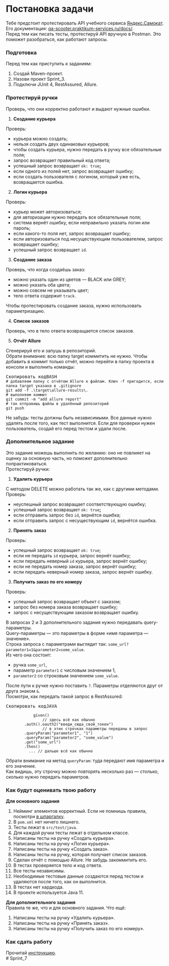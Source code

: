 <div class="Markdown base-markdown base-markdown_with-gallery markdown markdown_size_normal markdown_type_theory full-markdown"><h1>Постановка задачи</h1><div class="paragraph">Тебе предстоит протестировать API учебного сервиса <a href="http://qa-scooter.praktikum-services.ru/" target="_blank">Яндекс.Самокат</a>. Его документация: <a href="https://qa-scooter.praktikum-services.ru/docs/" target="_blank">qa-scooter.praktikum-services.ru/docs/</a>.</div><div class="paragraph">Перед тем как писать тесты, протестируй API вручную в Postman. Это поможет разобраться, как работают запросы.</div><h3>Подготовка</h3><div class="paragraph">Перед тем как приступить к заданиям:</div><ol start="1"><li>Создай Maven-проект.</li><li>Назови проект Sprint_3.</li><li>Подключи JUnit 4, RestAssured, Allure.</li></ol><h3><strong>Протестируй ручки</strong></h3><div class="paragraph">Проверь, что они корректно работают и выдают нужные ошибки.</div><ol start="1"><li><strong>Создание курьера</strong></li></ol><div class="paragraph">Проверь:</div><ul><li>курьера можно создать;</li><li>нельзя создать двух одинаковых курьеров;</li><li>чтобы создать курьера, нужно передать в ручку все обязательные поля;</li><li>запрос возвращает правильный код ответа;</li><li>успешный запрос возвращает <code class="code-inline code-inline_theme_light">ok: true</code><strong>;</strong></li><li>если одного из полей нет, запрос возвращает ошибку;</li><li>если создать пользователя с логином, который уже есть, возвращается ошибка.</li></ul><ol start="2"><li><strong>Логин курьера</strong></li></ol><div class="paragraph">Проверь:</div><ul><li>курьер может авторизоваться;</li><li>для авторизации нужно передать все обязательные поля;</li><li>система вернёт ошибку, если неправильно указать логин или пароль;</li><li>если какого-то поля нет, запрос возвращает ошибку;</li><li>если авторизоваться под несуществующим пользователем, запрос возвращает ошибку;</li><li>успешный запрос возвращает <code class="code-inline code-inline_theme_light">id</code>.</li></ul><ol start="3"><li><strong>Создание заказа</strong></li></ol><div class="paragraph">Проверь, что когда создаёшь заказ:</div><ul><li>можно указать один из цветов — BLACK или GREY;</li><li>можно указать оба цвета;</li><li>можно совсем не указывать цвет;</li><li>тело ответа содержит <code class="code-inline code-inline_theme_light">track</code>.</li></ul><div class="paragraph">Чтобы протестировать создание заказа, нужно использовать параметризацию.</div><ol start="4"><li><strong>Список заказов</strong></li></ol><div class="paragraph">Проверь, что в тело ответа возвращается список заказов.</div><ol start="5"><li><strong>Отчёт Allure</strong></li></ol><div class="paragraph">Сгенерируй его и запушь в репозиторий.</div><div class="paragraph">Обрати внимание: всю папку target коммитить не нужно. Чтобы добавить в коммит только отчёт, можно перейти в папку проекта в консоли и выполнить команды:</div><pre class="bash code-block code-block_theme_light"><div class="code-block__tools"><span class="code-block__clipboard">Скопировать код</span><span class="code-block__lang">BASH</span></div><div class="scrollable-default scrollable scrollable_theme_light code-block__scrollable prisma prisma_theme_light"><div></div><div class="scrollable__content-wrapper"><div class="scrollbar-remover scrollable__content-container" style="--scroll-bar-width:18px; --scroll-bar-height:18px;"><div class="scrollable__content"><div class="code-block__code-wrapper"><code class="code-block__code bash"><span class="hljs-comment"># добавляем папку с отчётом Allure к файлам. Ключ -f пригодится, если папка target указана в .gitignore</span>
git add -f .\target\allure-results\.
<span class="hljs-comment"># выполняем коммит</span>
git commit -m <span class="hljs-string">"add allure report"</span>
<span class="hljs-comment"># так отправишь файлы в удалённый репозиторий</span>
git push </code></div><div></div></div></div></div><section class="scrollbar-default scrollbar scrollbar_vertical scrollbar_hidden scrollable__scrollbar scrollable__scrollbar_type_vertical" style="--scrollbar-offset-size:153px; --scrollbar-control-size:153px; --scrollbar-control-container-size:100%; --scrollbar-scale:1; --scrollbar-control-offset:0;" size="1"><div class="scrollbar__control-container"><div class="scrollbar__control"><div class="scrollbar__control-line"></div></div></div></section><section class="scrollbar-default scrollbar scrollbar_horizontal scrollable__scrollbar scrollable__scrollbar_type_horizontal" style="--scrollbar-offset-size:688px; --scrollbar-control-size:592.192px; --scrollbar-control-container-size:100%; --scrollbar-scale:1; --scrollbar-control-offset:0;"><div class="scrollbar__control-container"><div class="scrollbar__control"><div class="scrollbar__control-line"></div></div></div></section></div></pre><div class="paragraph">Не забудь: тесты должны быть независимыми. Все данные нужно удалять после того, как тест выполнится. Если для проверки нужен пользователь, создай его перед тестом и удали после. </div><h3>Дополнительное задание</h3><div class="paragraph">Это задание можешь выполнить по желанию: оно не повлияет на оценку за основную часть, но поможет дополнительно попрактиковаться. </div><div class="paragraph">Протестируй ручки:</div><ol start="1"><li><strong>Удалить курьера</strong></li></ol><div class="paragraph">С методом DELETE можно работать так же, как с другими методами. </div><div class="paragraph">Проверь:</div><ul><li>неуспешный запрос возвращает соответствующую ошибку;</li><li>успешный запрос возвращает <code class="code-inline code-inline_theme_light">ok: true</code><strong>;</strong></li><li>если отправить запрос без <code class="code-inline code-inline_theme_light">id</code>, вернётся ошибка;</li><li>если отправить запрос с несуществующим <code class="code-inline code-inline_theme_light">id</code>, вернётся ошибка.</li></ul><ol start="2"><li><strong>Принять заказ</strong></li></ol><div class="paragraph">Проверь:</div><ul><li>успешный запрос возвращает <code class="code-inline code-inline_theme_light">ok: true</code>;</li><li>если не передать <code class="code-inline code-inline_theme_light">id</code> курьера, запрос вернёт ошибку;</li><li>если передать неверный <code class="code-inline code-inline_theme_light">id</code> курьера, запрос вернёт ошибку;</li><li>если не передать номер заказа, запрос вернёт ошибку;</li><li>если передать неверный номер заказа, запрос вернёт ошибку.</li></ul><ol start="3"><li><strong>Получить заказ по его номеру</strong></li></ol><div class="paragraph">Проверь:</div><ul><li>успешный запрос возвращает объект с заказом;</li><li>запрос без номера заказа возвращает ошибку;</li><li>запрос с несуществующим заказом возвращает ошибку.</li></ul><div class="paragraph">В запросах 2 и 3 дополнительного задания нужно передавать query-параметры.</div><div class="paragraph">Query-параметры — это параметры в форме «имя параметра — значение». </div><div class="paragraph">Строка запроса с параметрами выглядит так: <code class="code-inline code-inline_theme_light">some_url?parameter1=1&amp;parameter2=some_value</code>.</div><div class="paragraph">Из чего она состоит:</div><ul><li>ручка <code class="code-inline code-inline_theme_light">some_url</code>,</li><li>параметр <code class="code-inline code-inline_theme_light">parameter1</code> с числовым значением 1,</li><li><code class="code-inline code-inline_theme_light">parameter2</code> со строковым значением <code class="code-inline code-inline_theme_light">some_value</code>.</li></ul><div class="paragraph">После пути к ручке нужно поставить <code class="code-inline code-inline_theme_light">?</code>. Параметры отделяются друг от друга знаком <code class="code-inline code-inline_theme_light">&amp;</code>.</div><div class="paragraph">Посмотри, как передать такой запрос в RestAssured:</div><pre class="java code-block code-block_theme_light"><div class="code-block__tools"><span class="code-block__clipboard">Скопировать код</span><span class="code-block__lang">JAVA</span></div><div class="scrollable-default scrollable scrollable_theme_light code-block__scrollable prisma prisma_theme_light"><div></div><div class="scrollable__content-wrapper"><div class="scrollbar-remover scrollable__content-container" style="--scroll-bar-width:18px; --scroll-bar-height:18px;"><div class="scrollable__content"><div class="code-block__code-wrapper"><code class="code-block__code java">        
            given()
                <span class="hljs-comment">// здесь всё как обычно</span>
        .auth().oauth2(<span class="hljs-string">"введи_сюда_свой_токен"</span>)
                <span class="hljs-comment">// в этих строчках параметры переданы в запрос</span>
        .queryParam(<span class="hljs-string">"parameter1"</span>, <span class="hljs-string">"1"</span>)
        .queryParam(<span class="hljs-string">"parameter2"</span>, <span class="hljs-string">"some_value"</span>)
        .get(<span class="hljs-string">"some_url"</span>)
        .then() 
          ... <span class="hljs-comment">// дальше всё как обычно</span> </code></div><div></div></div></div></div><section class="scrollbar-default scrollbar scrollbar_vertical scrollbar_hidden scrollable__scrollbar scrollable__scrollbar_type_vertical" style="--scrollbar-offset-size:249px; --scrollbar-control-size:249px; --scrollbar-control-container-size:100%; --scrollbar-scale:1; --scrollbar-control-offset:0;" size="1"><div class="scrollbar__control-container"><div class="scrollbar__control"><div class="scrollbar__control-line"></div></div></div></section><section class="scrollbar-default scrollbar scrollbar_horizontal scrollbar_hidden scrollable__scrollbar scrollable__scrollbar_type_horizontal" style="--scrollbar-offset-size:688px; --scrollbar-control-size:688px; --scrollbar-control-container-size:100%; --scrollbar-scale:1; --scrollbar-control-offset:0;" size="1"><div class="scrollbar__control-container"><div class="scrollbar__control"><div class="scrollbar__control-line"></div></div></div></section></div></pre><div class="paragraph">Обрати внимание на метод <code class="code-inline code-inline_theme_light">queryParam</code>: туда передают имя параметра и его значение.</div><div class="paragraph">Как видишь, эту строчку можно повторять несколько раз — столько, сколько нужно передать параметров.</div><h3>Как будут оценивать твою работу</h3><div class="paragraph"><strong>Для основного задания</strong></div><ol start="1"><li>Нейминг элементов корректный. Если не помнишь правила, посмотри <a href="https://code.s3.yandex.net/qa-automation-engineer/java/cheatsheets/paid-track/sprint2/namingRules.pdf" target="_blank">в шпаргалку</a>.</li><li>В <code class="code-inline code-inline_theme_light">pom.xml</code> нет ничего лишнего.</li><li>Тесты лежат в <code class="code-inline code-inline_theme_light">src/test/java</code>.</li><li>Для каждой ручки тесты лежат в отдельном классе.</li><li>Написаны тесты на ручку «Создать курьера».</li><li>Написаны тесты на ручку «Логин курьера».</li><li>Написаны тесты на ручку «Создать заказ».</li><li>Написаны тесты на ручку, которая получает список заказов.</li><li>Сделан отчёт с помощью Allure. Не забудь закоммитить его.</li><li>В тестах проверяется тело и код ответа.</li><li>Все тесты независимы.</li><li>Необходимые тестовые данные создаются перед тестом и удаляются после того, как он выполнится.</li><li>В тестах нет хардкода.</li><li>В проекте используется Java 11.</li></ol><div class="paragraph"><strong>Для дополнительного задания</strong> </div><div class="paragraph">Правила те же, что и для основного задания. Что ещё:</div><ol start="1"><li>Написаны тесты на ручку «Удалить курьера».</li><li>Написаны тесты на ручку «Принять заказ».</li><li>Написаны тесты на ручку «Получить заказ по его номеру».</li></ol><h3>Как сдать работу</h3><div class="paragraph">Прочитай <a href="https://code.s3.yandex.net/qa-automation-engineer/java/cheatsheets/paid-track/sprint3/uploadProjectGithub.pdf" target="_blank">инструкцию</a>.</div></div>
#   S p r i n t _ 7  
 